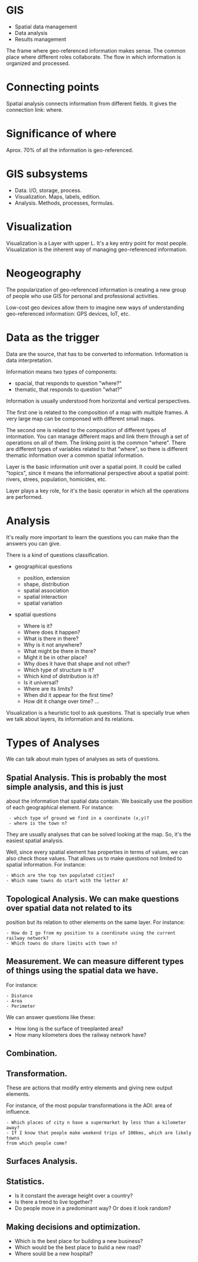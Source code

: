 # GIS

* Spatial data management
* Data analysis
* Results management

The frame where geo-referenced information makes sense. The common place
where different roles collaborate. The flow in which information is organized
and processed.

# Connecting points

Spatial analysis connects information from different fields. It gives
the connection link: where.

# Significance of where

Aprox. 70% of all the information is geo-referenced.

# GIS subsystems

* Data. I/O, storage, process.
* Visualization. Maps, labels, edition.
* Analysis. Methods, processes, formulas.

# Visualization

Visualization is a Layer with upper L. It's a key entry point for most people.
Visualization is the inherent way of managing geo-referenced information.

# Neogeography

The popularization of geo-referenced information is creating a new group of people
who use GIS for personal and professional activities.

Low-cost geo devices allow them to imagine new ways of understanding geo-referenced
information: GPS devices, IoT, etc.


# Data as the trigger

Data are the source, that has to be converted to information. Information is
data interpretation.

Information means two types of components:

- spacial, that responds to question "where?"
- thematic, that responds to question "what?"

Information is usually understood from horizontal and vertical perspectives.

The first one is related to the composition of a map with multiple frames.
A very large map can be componsed with different small maps.

The second one is related to the composition of different types of intormation.
You can manage different maps and link them through a set of operations on all
of them. The linking point is the common "where". There are different types of
variables related to that "where", so there is different thematic information
over a common spatial information.

Layer is the basic information unit over a spatial point. It could be called
"topics", since it means the informational perspective about a spatial point:
rivers, strees, population, homicides, etc.

Layer plays a key role, for it's the basic operator in which all the operations
are performed.

# Analysis

It's really more important to learn the questions you can make than the answers
you can give.

There is a kind of questions classification.

- geographical questions

  - position, extension
  - shape, distribution
  - spatial association
  - spatial interaction
  - spatial variation

- spatial questions

  - Where is it?
  - Where does it happen?
  - What is there in there?
  - Why is it not anywhere?
  - What might be there in there?
  - Might it be in other place?
  - Why does it have that shape and not other?
  - Which type of structure is it?
  - Which kind of distribution is it?
  - Is it universal?
  - Where are its limits?
  - When did it appear for the first time?
  - How dit it change over time?
  ...

Visualization is a heuristic tool to ask questions. That is specially true when we
talk about layers, its information and its relations.

# Types of Analyses

We can talk about main types of analyses as sets of questions.

## Spatial Analysis. This is probably the most simple analysis, and this is just
about the information that spatial data contain. We basically use the position of
each geographical element. For instance:

     - which type of ground we find in a coordinate (x,y)?
     - where is the town n?

They are usually analyses that can be solved looking at the map. So, it's the easiest
spatial analysis.

Well, since every spatial element has properties in terms of values, we can also check
those values. That allows us to make questions not limited to spatial information.
For instance:

    - Which are the top ten populated cities?
    - Which name towns do start with the letter A?

## Topological Analysis. We can make questions over spatial data not related to its
position but its relation to other elements on the same layer. For instance:

    - How do I go from my position to a coordinate using the current railway network?
    - Which towns do share limits with town n?


## Measurement. We can measure different types of things using the spatial data we have.
For instance:

    - Distance
    - Area
    - Perimeter

We can answer questions like these:

   - How long is the surface of treeplanted area?
   - How many kilometers does the railway network have?


## Combination.

## Transformation.

These are actions that modify entry elements and giving new output elements.

For instance, of the most popular transformations is the AOI: area of influence.

    - Which places of city n have a supermarket by less than a kilometer away?
    - If I know that people make weekend trips of 100kms, which are likely towns
    from which people come?


## Surfaces Analysis.

## Statistics.

   - Is it constant the average height over a country?
   - Is there a trend to live together?
   - Do people move in a predominant way? Or does it look random?


## Making decisions and optimization.

   - Which is the best place for building a new business?
   - Which would be the best place to build a new road?
   - Where sould be a new hospital?
